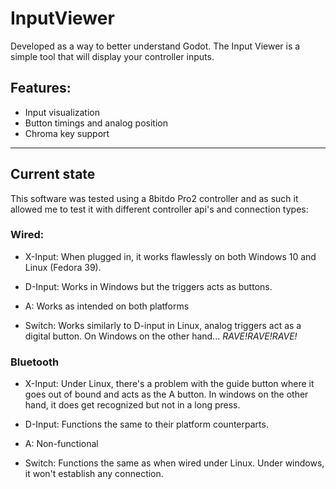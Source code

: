 # InputViewer

Developed as a way to better understand Godot. The Input Viewer is a simple tool that will display your controller inputs.

## Features:

- Input visualization
- Button timings and analog position
- Chroma key support

---
## Current state

This software was tested using a 8bitdo Pro2 controller and as such it allowed me to test it with different controller api's and connection types:

### Wired:

- X-Input: When plugged in, it works flawlessly on both Windows 10 and Linux (Fedora 39). 

- D-Input: Works in Windows but the triggers acts as buttons.

- A: Works as intended on both platforms

- Switch: Works similarly to D-input in Linux, analog triggers act as a digital button. On Windows on the other hand... *RAVE!RAVE!RAVE!*

### Bluetooth

- X-Input: Under Linux, there's a problem with the guide button where it goes out of bound and acts as the A button. In windows on the other hand, it does get recognized but not in a long press.

- D-Input: Functions the same to their platform counterparts.

- A: Non-functional

- Switch: Functions the same as when wired under Linux. Under windows, it won't establish any connection.
